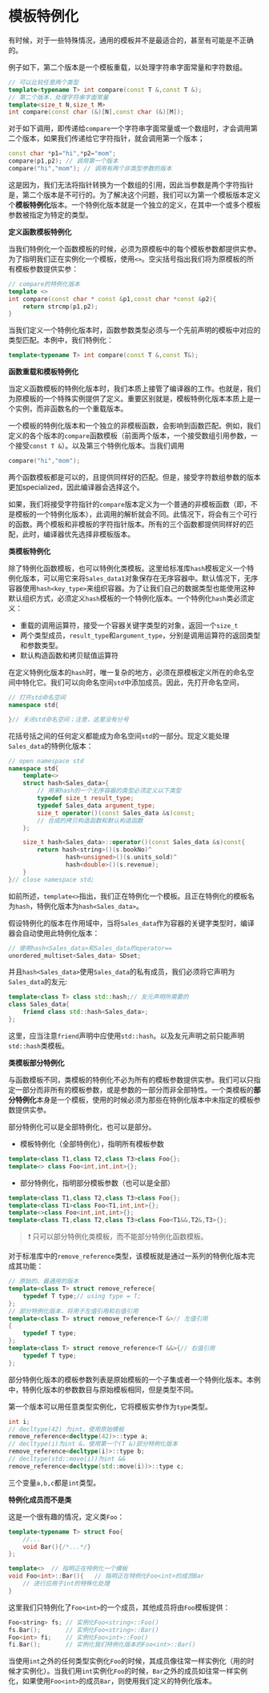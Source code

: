 # 模板特例化

有时候，对于一些特殊情况，通用的模板并不是最适合的，甚至有可能是不正确的。

例子如下，第二个版本是一个模板重载，以处理字符串字面常量和字符数组。
```c++
// 可以比较任意两个类型
template<typename T> int compare(const T &,const T &);
// 第二个版本，处理字符串字面常量
template<size_t N,size_t M>
int compare(const char (&)[N],const char (&)[M]);
```

对于如下调用，即传递给`compare`一个字符串字面常量或一个数组时，才会调用第二个版本，如果我们传递给它字符指针，就会调用第一个版本；
```c++
const char *p1="hi",*p2="mom";
compare(p1,p2); // 调用第一个版本
compare("hi","mom"); // 调用有两个非类型参数的版本
```
这是因为，我们无法将指针转换为一个数组的引用，因此当参数是两个字符指针是，第二个版本是不可行的。为了解决这个问题，我们可以为第一个模板版本定义个**模板特例化**版本。一个特例化版本就是一个独立的定义，在其中一个或多个模板参数被指定为特定的类型。

**定义函数模板特例化**

当我们特例化一个函数模板的时候，必须为原模板中的每个模板参数都提供实参。为了指明我们正在实例化一个模板，使用`<>`。空尖括号指出我们将为原模板的所有模板参数提供实参：
```c++
// compare的特例化版本
template <>
int compare(const char * const &p1,const char *const &p2){
    return strcmp(p1,p2);
}
```
当我们定义一个特例化版本时，函数参数类型必须与一个先前声明的模板中对应的类型匹配。本例中，我们特例化：
```c++
template<typename T> int compare(const T &,const T&);
```

**函数重载和模板特例化**

当定义函数模板的特例化版本时，我们本质上接管了编译器的工作。也就是，我们为原模板的一个特殊实例提供了定义。重要区别就是，模板特例化版本本质上是一个实例，而非函数名的一个重载版本。

一个模板的特例化版本和一个独立的非模板函数，会影响到函数匹配。例如，我们定义的各个版本的`compare`函数模板（前面两个版本，一个接受数组引用参数，一个接受`const T &`）。以及第三个特例化版本。当我们调用
```c++
compare("hi","mom");
```
两个函数模板都是可以的，且提供同样好的匹配。但是，接受字符数组参数的版本更加specialized，因此编译器会选择这个。

如果，我们将接受字符指针的`compare`版本定义为一个普通的非模板函数（即，不是模板的一个特例化版本），此调用的解析就会不同。此情况下，将会有三个可行的函数。两个模板和非模板的字符指针版本。所有的三个函数都提供同样好的匹配，此时，编译器优先选择非模板版本。

**类模板特例化**

除了特例化函数模板，也可以特例化类模板。这里给标准库`hash`模板定义一个特例化版本，可以用它来将`Sales_data1`对象保存在无序容器中。默认情况下，无序容器使用`hash<key_type>`来组织容器。为了让我们自己的数据类型也能使用这种默认组织方式，必须定义`hash`模板的一个特例化版本。一个特例化`hash`类必须定义：
- 重载的调用运算符，接受一个容器关键字类型的对象，返回一个`size_t`
- 两个类型成员，`result_type`和`argument_type`，分别是调用运算符的返回类型和参数类型。
- 默认构造函数和拷贝赋值运算符

在定义特例化版本的`hash`时，唯一复杂的地方，必须在原模板定义所在的命名空间中特化它。我们可以向命名空间`std`中添加成员。因此，先打开命名空间，
```c++
// 打开std命名空间
namespace std{

}// 关闭std命名空间；注意，这里没有分号
```
花括号括之间的任何定义都能成为命名空间`std`的一部分。现定义能处理`Sales_data`的特例化版本：
```c++
// open namespace std
namespace std{
    template<>
    struct hash<Sales_data>{
        // 用来hash的一个无序容器的类型必须定义以下类型
        typedef size_t result_type;
        typedef Sales_data argument_type;
        size_t operator()(const Sales_data &s)const;
        // 合成的拷贝构造函数和默认构造函数
    };

    size_t hash<Sales_data>::operator()(const Sales_data &s)const{
        return hash<string>()(s.bookNo)^
                hash<unsigned>()(s.units_sold)^
                hash<double>()(s.revenue);
    }
}// close namespace std;
```
如前所述，`template<>`指出，我们正在特例化一个模板。且正在特例化的模板名为`hash`，特例化版本为`hash<Sales_data>`。

假设特例化的版本在作用域中，当将`Sales_data`作为容器的关键字类型时，编译器会自动使用此特例化版本：
```c++
// 使用hash<Sales_data>和Sales_data的operator==
unordered_multiset<Sales_data> SDset;
```
并且`hash<Sales_data>`使用`Sales_data`的私有成员，我们必须将它声明为`Sales_data`的友元:
```c++
template<class T> class std::hash;// 友元声明所需要的
class Sales_data{
    friend class std::hash<Sales_data>;
};
```
这里，应当注意`friend`声明中应使用`std::hash`。以及友元声明之前只能声明`std::hash`类模板。


**类模板部分特例化**

与函数模板不同，类模板的特例化不必为所有的模板参数提供实参。我们可以只指定一部分而非所有的模板参数，或是参数的一部分而非全部特性。一个类模板的**部分特例化**本身是一个模板，使用的时候必须为那些在特例化版本中未指定的模板参数提供实参。

部分特例化可以是全部特例化，也可以是部分。
- 模板特例化（全部特例化），指明所有模板参数
```c++
template<class T1,class T2,class T3>class Foo{};
template<> class Foo<int,int,int>{};
```
- 部分特例化，指明部分模板参数（也可以是全部）
```c++
template<class T1,class T2,class T3>class Foo{};
template<class T1>class Foo<T1,int,int>{};
template<>class Foo<int,int,int>{};
template<class T1,class T2,class T3>class Foo<T1&&,T2&,T3>{};
```

> :exclamation: 只可以部分特例化类模板，而不能部分特例化函数模板。

对于标准库中的`remove_reference`类型，该模板就是通过一系列的特例化版本完成其功能：
```c++
// 原始的、最通用的版本
template<class T> struct remove_referece{
    typedef T type;// using type = T;
};
// 部分特例化版本，将用于左值引用和右值引用
template<class T> struct remove_reference<T &>// 左值引用
{
    typedef T type;
};
template<class T> struct remove_reference<T &&>{// 右值引用
    typedef T type;
};
```

部分特例化版本的模板参数列表是原始模板的一个子集或者一个特例化版本。本例中，特例化版本的参数数目与原始模板相同，但是类型不同。


第一个版本可以用任意类型实例化，它将模板实参作为`type`类型。
```c++
int i;
// decltype(42) 为int，使用原始模板
remove_reference<decltype(42)>::type a;
// decltype(i)为int &，使用第一个(T &)部分特例化版本
remove_reference<decltype(i)>::type b;
// decltype(std::move(i))为int &&
remove_reference<decltype(std::move(i))>::type c;
```
三个变量`a,b,c`都是`int`类型。

**特例化成员而不是类**

这是一个很有趣的情况，定义类`Foo`：
```c++
template<typename T> struct Foo{
    //... 
    void Bar(){/*...*/}
};

template<>  // 指明正在特例化一个模板
void Foo<int>::Bar(){   // 指明正在特例化Foo<int>的成员Bar
    // 进行应用于int的特殊化处理
}
```
这里我们只特例化了`Foo<int>`的一个成员，其他成员将由`Foo`模板提供：
```c++
Foo<string> fs; // 实例化Foo<string>::Foo()
fs.Bar();       // 实例化Foo<string>::Bar()
Foo<int> fi;    // 实例化Foo<int>::Foo()
fi.Bar();       // 实例化我们特例化版本的Foo<int>::Bar()
```
当使用`int`之外的任何类型实例化`Foo`的时候，其成员像往常一样实例化（用的时候才实例化）。当我们用`int`实例化`Foo`的时候，`Bar`之外的成员如往常一样实例化，如果使用`Foo<int>`的成员`Bar`，则使用我们定义的特例化版本。
